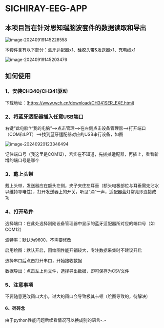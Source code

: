 # SICHIRAY-EEG-APP

## 本项目旨在针对思知瑞脑波套件的数据读取和导出

![image-20240919145228558](https://github.com/user-attachments/assets/791bcd84-cdd9-43db-bd89-b7db0dddd6a2)


本套件含有以下部分：蓝牙适配器x1、硅胶头带&发送器x1、充电线x1

![image-20240919145203476](https://github.com/user-attachments/assets/4b0ba302-9127-492e-8ec2-ab67c35a9c91)


## 如何使用

### 1、安装CH340/CH341驱动

下载地址：(https://www.wch.cn/download/CH341SER_EXE.html)

### 2、将蓝牙适配器插入任意USB端口

右键“此电脑”/“我的电脑”-->点击管理-->在左侧点击设备管理器-->打开端口（COM和LPT）-->找到蓝牙适配器对应的USB串行设备，如图

![image-20240920123346494](https://github.com/user-attachments/assets/063e28ed-361c-44e9-8d2f-1f635e5f0f55)

记住端口号（我这里是COM12），若实在不知道，先拔掉适配器，再插上，看看新增的端口号是哪个

### 3、戴上头带

戴上头带，发送器应在额头左侧，夹子夹住左耳垂（额头电极部位与耳垂需先沾水以维持导电性），打开发送器上的开关，听见“滴”一声，适配器蓝灯常亮即连接成功

### 4、打开软件

选择端口：在此处选择刚刚设备管理器中显示的蓝牙适配器所对应的端口号（如COM12）

波特率：默认为9600，不需要修改

启用绘图：默认开启，因绘图性能开销较大，专注数据采集时不建议开启

选择串口后点击打开串口，开始接收数据

数据导出：点击左上角文件，选择导出数据，即可保存为CSV文件

### 5、注意事项

不要随意更改窗口大小，过大的窗口会导致极其卡顿（绘图导致的，待解决）

#### 6、碎碎念

由于python性能问题后续看情况可以换成别的语言-_-
